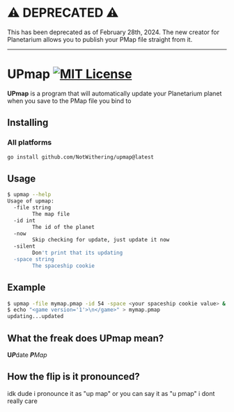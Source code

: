 # ⚠️ DEPRECATED ⚠️
This has been deprecated as of February 28th, 2024.
The new creator for Planetarium allows you to publish your PMap file straight from it.

---

# UPmap [![MIT License](https://img.shields.io/badge/License-MIT-a10b31)](https://github.com/NotWithering/upmap/blob/master/LICENSE)

**UPmap** is a program that will automatically update your Planetarium planet when you save to the PMap file you bind to

## Installing

### All platforms
```bash
go install github.com/NotWithering/upmap@latest
```

## Usage
```bash
$ upmap --help
Usage of upmap:
  -file string
        The map file
  -id int
        The id of the planet
  -now
        Skip checking for update, just update it now
  -silent
        Don't print that its updating
  -space string
        The spaceship cookie
```

## Example
```bash
$ upmap -file mymap.pmap -id 54 -space <your spaceship cookie value> &
$ echo "<game version='1'>\n</game>" > mymap.pmap
updating...updated
```

## What the freak does UPmap mean?
**U*****P***date ***P****Map*

## How the flip is it pronounced?
idk dude i pronounce it as "up map" or you can say it as "u pmap" i dont really care